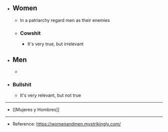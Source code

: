 - ## Women
	- In a patriarchy regard men as their enemies
	- ### Cowshit
		- It's very true, but irrelevant
- ## Men
	-
- ### Bullshit
	- It's very relevant, but not true
- ---
- [[Mujeres y Hombres]]
- ---
- Reference: https://womenandmen.mystrikingly.com/